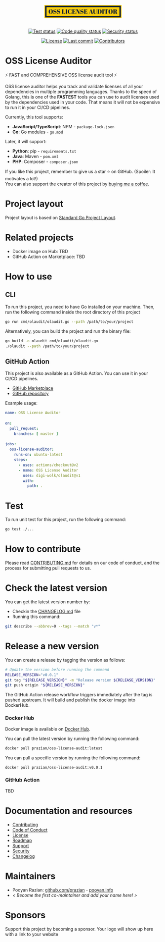 
<div align="center">

<img src="assets/logo/logo-txt.svg" width="250">
<br /><br />

[![Test status](https://github.com/digi-wolk/oss-license-auditor/actions/workflows/run-tests.yml/badge.svg?branch=master)](https://github.com/digi-wolk/oss-license-auditor/actions/workflows/run-tests.yml)
[![Code quality status](https://github.com/digi-wolk/oss-license-auditor/actions/workflows/run-code-quality.yml/badge.svg?branch=master)](https://github.com/digi-wolk/oss-license-auditor/actions/workflows/run-code-quality.yml)
[![Security status](https://github.com/digi-wolk/oss-license-auditor/actions/workflows/run-security-checks.yml/badge.svg?branch=master)](https://github.com/digi-wolk/oss-license-auditor/actions/workflows/run-security-checks.yml)

[![License](https://img.shields.io/github/license/digi-wolk/oss-license-auditor?color=blue&label=License&style=flat-square)](https://github.com/digi-wolk/oss-license-auditor/blob/master/LICENSE.md)
[![Last commit](https://img.shields.io/github/last-commit/digi-wolk/oss-license-auditor.svg?color=blue&style=flat-square)](https://github.com/digi-wolk/oss-license-auditor/commits/master)
[![Contributors](https://img.shields.io/github/contributors/digi-wolk/oss-license-auditor?color=blue&style=flat-square)](https://github.com/digi-wolk/oss-license-auditor/graphs/contributors)

</div>

# OSS License Auditor

⚡ FAST and COMPREHENSIVE OSS license audit tool ⚡

OSS license auditor helps you track and validate licenses of all your dependencies in multiple programming languages.
Thanks to the speed of Golang, this is one of the **FASTEST** tools you can use to audit licenses used by the
dependencies used in your code. That means it will not be expensive to run it in your CI/CD pipelines.

Currently, this tool supports:
- **JavaScript/TypeScript**: NPM - `package-lock.json`
- **Go**: Go modules - `go.mod`

Later, it will support:

- **Python**: pip - `requirements.txt`
- **Java**: Maven - `pom.xml`
- **PHP**: Composer - `composer.json`

If you like this project, remember to give us a star ⭐ on GitHub. (Spoiler: It motivates a lot!)
<br />You can also support the creator of this project by [buying me a coffee](https://bmc.link/pooyan).

# Project layout
Project layout is based on [Standard Go Project Layout](https://github.com/golang-standards/project-layout).

# Related projects

- Docker image on Hub: TBD
- GitHub Action on Marketplace: TBD

# How to use

## CLI

To run this project, you need to have Go installed on your machine.
Then, run the following command inside the root directory of this project

```bash
go run cmd/olaudit/olaudit.go --path /path/to/your/project
```

Alternatively, you can build the project and run the binary file:

```bash
go build -o olaudit cmd/olaudit/olaudit.go
./olaudit --path /path/to/your/project
```

## GitHub Action

This project is also available as a GitHub Action. You can use it in your CI/CD pipelines.
- [GitHub Marketplace](https://github.com/marketplace/actions/olaudit-action)
- [GitHub repository](https://github.com/digi-wolk/olaudit-action)

Example usage:
```yaml
name: OSS License Auditor

on:
  pull_request:
    branches: [ master ]

jobs:
  oss-license-auditor:
    runs-on: ubuntu-latest
    steps:
      - uses: actions/checkout@v2
      - name: OSS License Auditor
        uses: digi-wolk/olaudit@v1
        with:
          path: .
```

# Test

To run unit test for this project, run the following command:

```bash
go test ./...
```

# How to contribute

Please read [CONTRIBUTING.md](CONTRIBUTING.md) for details on our code of conduct, and the process for submitting pull
requests to us.

# Check the latest version
You can get the latest version number by:
- Checkin the [CHANGELOG.md](CHANGELOG.md) file
- Running this command:
```bash
git describe --abbrev=0 --tags --match "v*"
```

# Release a new version
You can create a release by tagging the version as follows:
```bash
# Update the version before running the command
RELEASE_VERSION="v0.0.1"
git tag "${RELEASE_VERSION}" -m "Release version ${RELEASE_VERSION}"
git push origin "${RELEASE_VERSION}"
```
The GitHub Action release workflow triggers immediately after the tag is pushed upstream. It will build and publish 
the docker image into DockerHub.

### Docker Hub

Docker image is available on [Docker Hub](https://hub.docker.com/r/prazian/oss-license-audit).

You can pull the latest version by running the following command:
```bash
docker pull prazian/oss-license-audit:latest
```

You can pull a specific version by running the following command:
```bash
docker pull prazian/oss-license-audit:v0.0.1
```

### GitHub Action

TBD

# Documentation and resources

- [Contributing](CONTRIBUTING.md)
- [Code of Conduct](CODE_OF_CONDUCT.md)
- [License](LICENSE.md)
- [Roadmap](ROADMAP.md)
- [Support](SUPPORT.md)
- [Security](SECURITY.md)
- [Changelog](CHANGELOG.md)

# Maintainers
- Pooyan Razian: [github.com/prazian](https://github.com/prazian) - [pooyan.info](https://pooyan.info)
- _< Become the first co-maintainer and add your name here! >_

# Sponsors
Support this project by becoming a sponsor. Your logo will show up here with a link to your website
